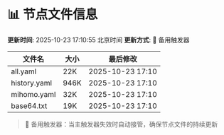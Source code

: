 # 📊 节点文件信息

**更新时间**: 2025-10-23 17:10:55 北京时间
**更新方式**: 🔄 备用触发器

| 文件名 | 大小 | 最后修改 |
|--------|------|----------|
| all.yaml | 22K | 2025-10-23 17:10 |
| history.yaml | 946K | 2025-10-23 17:10 |
| mihomo.yaml | 32K | 2025-10-23 17:10 |
| base64.txt | 19K | 2025-10-23 17:10 |

> 🔄 备用触发器：当主触发器失效时自动接管，确保节点文件的持续更新
